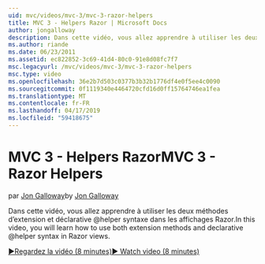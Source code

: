 ```yaml
---
uid: mvc/videos/mvc-3/mvc-3-razor-helpers
title: MVC 3 - Helpers Razor | Microsoft Docs
author: jongalloway
description: Dans cette vidéo, vous allez apprendre à utiliser les deux méthodes d’extension et déclarative @helper syntaxe dans les affichages Razor.
ms.author: riande
ms.date: 06/23/2011
ms.assetid: ec822852-3c69-41d4-80c0-91e8d08fc7f7
msc.legacyurl: /mvc/videos/mvc-3/mvc-3-razor-helpers
msc.type: video
ms.openlocfilehash: 36e2b7d503c0377b3b32b1776df4e0f5ee4c0090
ms.sourcegitcommit: 0f1119340e4464720cfd16d0ff15764746ea1fea
ms.translationtype: MT
ms.contentlocale: fr-FR
ms.lasthandoff: 04/17/2019
ms.locfileid: "59418675"
---
```

# <a name="mvc-3---razor-helpers"></a><span data-ttu-id="e72cc-103">MVC 3 - Helpers Razor</span><span class="sxs-lookup"><span data-stu-id="e72cc-103">MVC 3 - Razor Helpers</span></span>

<span data-ttu-id="e72cc-104">par [Jon Galloway](https://github.com/jongalloway)</span><span class="sxs-lookup"><span data-stu-id="e72cc-104">by [Jon Galloway](https://github.com/jongalloway)</span></span>

<span data-ttu-id="e72cc-105">Dans cette vidéo, vous allez apprendre à utiliser les deux méthodes d’extension et déclarative @helper syntaxe dans les affichages Razor.</span><span class="sxs-lookup"><span data-stu-id="e72cc-105">In this video, you will learn how to use both extension methods and declarative @helper syntax in Razor views.</span></span>

[<span data-ttu-id="e72cc-106">&#9654;Regardez la vidéo (8 minutes)</span><span class="sxs-lookup"><span data-stu-id="e72cc-106">&#9654; Watch video (8 minutes)</span></span>](https://channel9.msdn.com/Blogs/ASP-NET-Site-Videos/mvc-3-razor-helpers)
